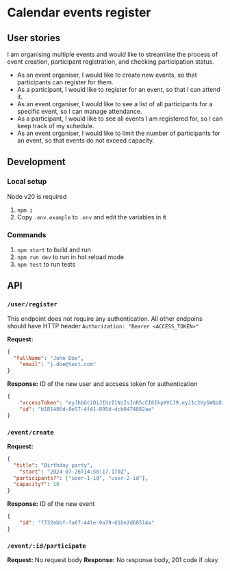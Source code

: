 # Calendar events register

## User stories

I am organising multiple events and would like to streamline the process of event creation,
participant registration, and checking participation status.

- As an event organiser, I would like to create new events, so that participants can register
  for them.
- As a participant, I would like to register for an event, so that I can attend it.
- As an event organiser, I would like to see a list of all participants for a specific event, so I
  can manage attendance.
- As a participant, I would like to see all events I am registered for, so I can keep track of
  my schedule.
- As an event organiser, I would like to limit the number of participants for an event, so
  that events do not exceed capacity.


## Development
### Local setup

Node v20 is required

1. `npm i`
2. Copy `.env.example` to `.env` and edit the variables in it

### Commands

1. `npm start` to build and run
2. `npm run dev` to run in hot reload mode
3. `npm test` to run tests

## API

### `/user/register`
This endpoint does not require any authentication. All other endpoins should have HTTP header `Authorization: "Bearer <ACCESS_TOKEN>"`

**Request:**
```json
{
  "fullName": "John Doe",
	"email": "j.doe@test.com"
}
```
**Response:** ID of the new user and accsess token for authentication
```json
{
	"accessToken": "eyJhbGciOiJIUzI1NiIsInR5cCI6IkpXVCJ9.eyJ1c2VySWQiOiJiMTgxNDg2ZC0wZTU3LTRmNDEtODk1ZC1kY2I4NDc0ODgyYWEiLCJpYXQiOjE3MjIwMDQ4NDIsImV4cCI6MTcyMjYwOTY0Mn0.3VzaT55vA-0KJONmDVyOQrlY3BJGG6pG6iVbcWgQHkI",
	"id": "b181486d-0e57-4f41-895d-dcb8474882aa"
}
```

### `/event/create`
**Request:**
```json
{
  "title": "Birthday party",
	"start": "2024-07-26T14:50:17.179Z",
  "participants?": ["user-1-id", "user-2-id"],
  "capacity?": 10
}
```
**Response:** ID of the new event
```json
{
	"id": "f732ebbf-fa67-441e-9a79-61be2d68514a"
}
```

### `/event/:id/participate`

**Request:** No request body
**Response:** No response body, 201 code if okay
